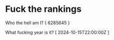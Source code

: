 # Fuck the rankings

Who the hell am I?
{ 6285645 }

What fucking year is it?
[ 2024-10-15T22:00:00Z ]
